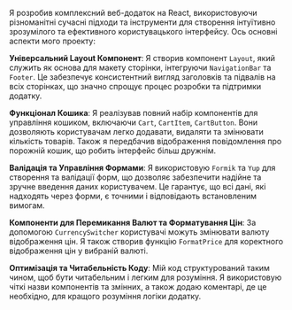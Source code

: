 Я розробив комплексний веб-додаток на React, використовуючи різноманітні сучасні підходи та інструменти для створення інтуїтивно зрозумілого та ефективного користувацького інтерфейсу. Ось основні аспекти мого проекту:

**Універсальний Layout Компонент**: Я створив компонент `Layout`, який служить як основа для макету сторінки, інтегруючи `NavigationBar` та `Footer`. Це забезпечує консистентний вигляд заголовків та підвалів на всіх сторінках, що значно спрощує процес розробки та підтримки додатку.

**Функціонал Кошика**: Я реалізував повний набір компонентів для управління кошиком, включаючи `Cart`, `CartItem`, `CartButton`. Вони дозволяють користувачам легко додавати, видаляти та змінювати кількість товарів. Також я передбачив відображення повідомлення про порожній кошик, що робить інтерфейс більш дружнім.

**Валідація та Управління Формами**: Я використовую `Formik` та `Yup` для створення та валідації форм, що дозволяє забезпечити надійне та зручне введення даних користувачем. Це гарантує, що всі дані, які надходять через форми, є точними і відповідають встановленим вимогам.

**Компоненти для Перемикання Валют та Форматування Цін**: За допомогою `CurrencySwitcher` користувачі можуть змінювати валюту відображення цін. Я також створив функцію `FormatPrice` для коректного відображення цін у вибраній валюті.

**Оптимізація та Читабельність Коду**: Мій код структурований таким чином, щоб бути читабельним і легким для розуміння. Я використовую чіткі назви компонентів та змінних, а також додаю коментарі, де це необхідно, для кращого розуміння логіки додатку.
